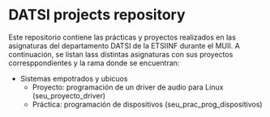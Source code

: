 # DATSI projects repository

Este repositorio contiene las prácticas y proyectos realizados en las asignaturas del departamento DATSI de la ETSIINF durante el MUII.
A continuación, se listan lass distintas asignaturas con sus proyectos corresppondientes y la rama donde se encuentran:
-   Sistemas empotrados y ubicuos
    -   Proyecto: programación de un driver de audio para Linux (seu_proyecto_driver)
    -   Práctica: programación de dispositivos (seu_prac_prog_dispositivos)